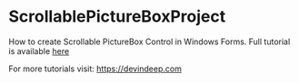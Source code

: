 # ScrollablePictureBoxProject
How to create Scrollable PictureBox Control in Windows Forms. Full tutorial is available [here](https://devindeep.com/how-to-create-scrollable-picturebox-control-in-c/)

For more tutorials visit: https://devindeep.com
